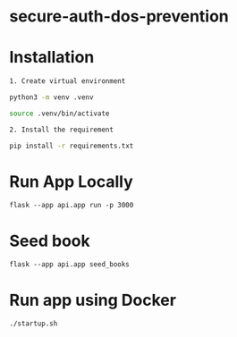 # secure-auth-dos-prevention

# Installation

```bash
1. Create virtual environment

python3 -m venv .venv

source .venv/bin/activate

2. Install the requirement

pip install -r requirements.txt

```

# Run App Locally

`flask --app api.app run -p 3000`

# Seed book

`flask --app api.app seed_books`

# Run app using Docker

`./startup.sh`

